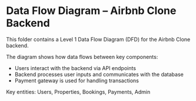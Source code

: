 # Data Flow Diagram – Airbnb Clone Backend

This folder contains a Level 1 Data Flow Diagram (DFD) for the Airbnb Clone backend.

The diagram shows how data flows between key components:

- Users interact with the backend via API endpoints
- Backend processes user inputs and communicates with the database
- Payment gateway is used for handling transactions

Key entities: Users, Properties, Bookings, Payments, Admin
